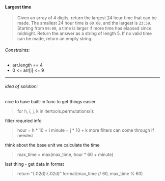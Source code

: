 
#### Largest time
> Given an array of 4 digits, return the largest 24 hour time that can be made.
> The smallest 24 hour time is `00:00`, and the largest is `23:59`.  Starting from `00:00`, a time is larger if more time has elapsed since midnight.
> Return the answer as a string of length 5.  If no valid time can be made, return an empty string.

###### Constraints:
- arr.length == 4
- 0 <= arr[i] <= 9
---

###### idea of solution:

nice to have built-in func to get things easier
> for h, i, j, k in itertools.permutations(l):

filter requried info
> hour = h * 10 + i
> minute = j * 10 + k
> more filters can come through if needed

think about the base unit we calculate the time
> max_time = max(max_time, hour * 60 + minute)

last thing - get data in format 
> return "{:02d}:{:02d}".format(max_time // 60, max_time % 60)
